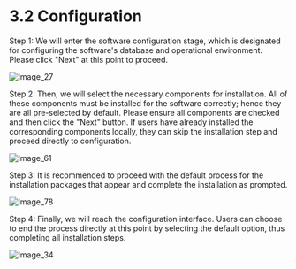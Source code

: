 # 3.2 Configuration

Step 1: We will enter the software configuration stage, which is designated for configuring the software's database and operational environment. Please click "Next" at this point to proceed.

![Image_27](../../../images/image_27.png)

Step 2: Then, we will select the necessary components for installation. All of these components must be installed for the software correctly; hence they are all pre-selected by default. Please ensure all components are checked and then click the "Next" button. If users have already installed the corresponding components locally, they can skip the installation step and proceed directly to configuration.

![Image_61](../../../images/image_61.png)

Step 3: It is recommended to proceed with the default process for the installation packages that appear and complete the installation as prompted.

![Image_78](../../../images/image_78.png)

Step 4: Finally, we will reach the configuration interface. Users can choose to end the process directly at this point by selecting the default option, thus completing all installation steps.

![Image_34](../../../images/image_34.png)

